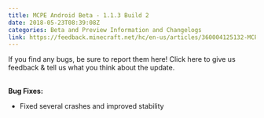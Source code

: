 ```yaml
---
title: MCPE Android Beta - 1.1.3 Build 2
date: 2018-05-23T08:39:08Z
categories: Beta and Preview Information and Changelogs
link: https://feedback.minecraft.net/hc/en-us/articles/360004125132-MCPE-Android-Beta-1-1-3-Build-2
---
```


If you find any bugs, be sure to report them here! Click here to give us feedback & tell us what you think about the update.

\
**Bug Fixes:**

-   Fixed several crashes and improved stability

<div>

 

</div>
